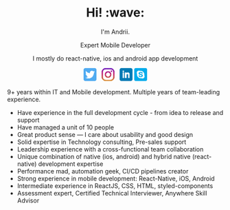 <!-- <img src="https://github.com/nethergrim/nethergrim/blob/main/images/photo.jpeg?raw=true" alt="photo" width="350"/> -->


<h1 align='center'> Hi! :wave:</h1>
<p align='center'>
I'm Andrii.
</p>
<p align='center'>Expert Mobile Developer</p>
<p align='center'>I mostly do react-native, ios and android app development</p>
<p align='center'>
<a href="https://twitter.com/AndriiDrobiazko"><img height="30" src="https://github.com/nethergrim/nethergrim/blob/main/images/twitter.png?raw=true"></a>&nbsp;&nbsp;
<a href="https://www.instagram.com/andrii_drobiazko/"><img height="30" src="https://github.com/nethergrim/nethergrim/blob/main/images/instagram.png?raw=true"></a>&nbsp;&nbsp;
<a href="https://www.linkedin.com/in/nethergrim/"><img height="30" src="https://github.com/nethergrim/nethergrim/blob/main/images/linkedin.png?raw=true"></a>
<a href="https://join.skype.com/invite/bne78pRR28GF"><img height="30" src="https://github.com/nethergrim/nethergrim/blob/main/images/skype.png?raw=true"></a>
</p>

9+ years within IT and Mobile development.
Multiple years of team-leading experience.

- Have experience in the full development cycle - from idea to release and support
- Have managed a unit of 10 people
- Great product sense — I care about usability and good design
- Solid expertise in Technology consulting, Pre-sales support
- Leadership experience with a cross-functional team collaboration
- Unique combination of native (ios, android) and hybrid native (react-native) development expertise
- Performance mad, automation geek, CI/CD pipelines creator
- Strong experience in mobile development: React-Native, iOS, Android
- Intermediate experience in ReactJS, CSS, HTML, styled-components
- Assessment expert, Certified Technical Interviewer, Anywhere Skill Advisor
